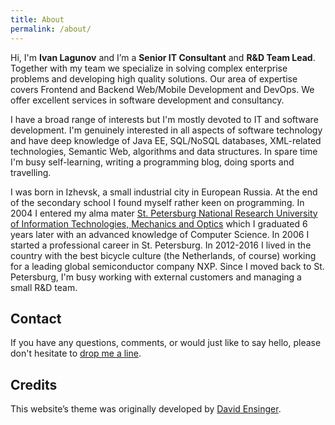 ```yaml
---
title: About
permalink: /about/
---
```


Hi, I'm __Ivan Lagunov__ and I’m a __Senior IT Consultant__ and __R&D Team Lead__. Together with my team we specialize
in solving complex enterprise problems and developing high quality solutions. Our area of expertise covers Frontend and
Backend Web/Mobile Development and DevOps. We offer excellent services in software development and consultancy.

I have a broad range of interests but I'm mostly devoted to IT and software development. I'm genuinely interested in all
aspects of software technology and have deep knowledge of Java EE, SQL/NoSQL databases, XML-related technologies,
Semantic Web, algorithms and data structures. In spare time I'm busy self-learning, writing a programming blog, doing
sports and travelling.

I was born in Izhevsk, a small industrial city in European Russia. At the end of the secondary school I found myself
rather keen on programming. In 2004 I entered my alma mater [St. Petersburg National Research University of Information Technologies, Mechanics and Optics](http://en.ifmo.ru/en/page/47/Public_and_professional_recognition.htm)
which I graduated 6 years later with an advanced knowledge of Computer Science. In 2006 I started a professional career
in St. Petersburg. In 2012-2016 I lived in the country with the best bicycle culture (the Netherlands, of course) working
for a leading global semiconductor company NXP. Since I moved back to St. Petersburg, I'm busy working with external
customers and managing a small R&D team.

## Contact

If you have any questions, comments, or would just like to say hello, please don't hesitate to [drop me a line](mailto:lagivan@gmail.com).

## Credits

This website’s theme was originally developed by [David Ensinger](http://davidensinger.github.io/).
